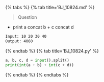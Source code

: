 {% tabs %}
{% tab title='BJ_10824.md' %}

> Question

* print a concat b + c concat d

```txt
Input: 10 20 30 40
Output: 4060
```

{% endtab %}
{% tab title='BJ_10824.py' %}

```py
a, b, c, d = input().split()
print(int(a + b) + int(c + d))
```

{% endtab %}
{% endtabs %}
